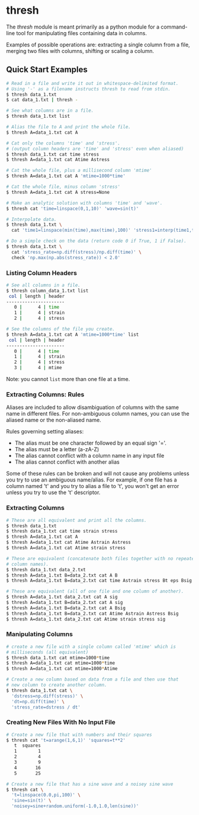 # thresh

The _thresh_ module is meant primarily as a python module for a command-line tool for manipulating files containing data in columns.

Examples of possible operations are: extracting a single column from a file, merging two files with columns, shifting or scaling a column.


## Quick Start Examples

```bash
# Read in a file and write it out in whitespace-delimited format.
# Using '-' as a filename instructs thresh to read from stdin.
$ thresh data_1.txt
$ cat data_1.txt | thresh -
```

```bash
# See what columns are in a file.
$ thresh data_1.txt list
```

```bash
# Alias the file to A and print the whole file.
$ thresh A=data_1.txt cat A

# Cat only the columns 'time' and 'stress'.
# (output column headers are 'time' and 'stress' even when aliased)
$ thresh data_1.txt cat time stress
$ thresh A=data_1.txt cat Atime Astress

# Cat the whole file, plus a millisecond column 'mtime'
$ thresh A=data_1.txt cat A 'mtime=1000*time'

# Cat the whole file, minus column 'stress'
$ thresh A=data_1.txt cat A stress=None
```

```bash
# Make an analytic solution with columns 'time' and 'wave'.
$ thresh cat 'time=linspace(0,1,10)' 'wave=sin(t)'
```

```bash
# Interpolate data.
$ thresh data_1.txt \
  cat 'time1=linspace(min(time),max(time),100)' 'stress1=interp(time1,time,stress)'
```

```bash
# Do a simple check on the data (return code 0 if True, 1 if False).
$ thresh data_1.txt \
  cat 'stress_rate=np.diff(stress)/np.diff(time)' \
  check 'np.max(np.abs(stress_rate)) < 2.0'
```


### Listing Column Headers

```bash
# See all columns in a file.
$ thresh column_data_1.txt list
 col | length | header
----------------------
   0 |      4 | time
   1 |      4 | strain
   2 |      4 | stress
```

```bash
# See the columns of the file you create.
$ thresh A=data_1.txt cat A 'mtime=1000*time' list
 col | length | header
----------------------
   0 |      4 | time
   1 |      4 | strain
   2 |      4 | stress
   3 |      4 | mtime
```

Note: you cannot `list` more than one file at a time.


### Extracting Columns: Rules

Aliases are included to allow disambiguation of columns with the same
name in different files. For non-ambiguous column names, you can use
the aliased name or the non-aliased name.

Rules governing setting aliases:
* The alias must be one character followed by an equal sign '='.
* The alias must be a letter (a-zA-Z)
* The alias cannot conflict with a column name in any input file
* The alias cannot conflict with another alias

Some of these rules can be broken and will not cause any problems
unless you try to use an ambiguous name/alias. For example, if one
file has a column named 't' and you try to alias a file to 't', you
won't get an error unless you try to use the 't' descriptor.


### Extracting Columns

```bash
# These are all equivalent and print all the columns.
$ thresh data_1.txt
$ thresh data_1.txt cat time strain stress
$ thresh A=data_1.txt cat A
$ thresh A=data_1.txt cat Atime Astrain Astress
$ thresh A=data_1.txt cat Atime strain stress

# These are equivalent (concatenate both files together with no repeated
# column names).
$ thresh data_1.txt data_2.txt
$ thresh A=data_1.txt B=data_2.txt cat A B
$ thresh A=data_1.txt B=data_2.txt cat time Astrain stress Bt eps Bsig

# These are equivalent (all of one file and one column of another).
$ thresh A=data_1.txt data_2.txt cat A sig
$ thresh A=data_1.txt B=data_2.txt cat A sig
$ thresh A=data_1.txt B=data_2.txt cat A Bsig
$ thresh A=data_1.txt B=data_2.txt cat Atime Astrain Astress Bsig
$ thresh A=data_1.txt data_2.txt cat Atime strain stress sig
```


### Manipulating Columns
```bash
# create a new file with a single column called 'mtime' which is
# milliseconds (all equivalent)
$ thresh data_1.txt cat mtime=1000*time
$ thresh A=data_1.txt cat mtime=1000*time
$ thresh A=data_1.txt cat mtime=1000*Atime

# Create a new column based on data from a file and then use that
# new column to create another column.
$ thresh data_1.txt cat \
  'dstress=np.diff(stress)' \
  'dt=np.diff(time)' \
  'stress_rate=dstress / dt'
```


### Creating New Files With No Input File
```bash
# Create a new file that with numbers and their squares
$ thresh cat 't=arange(1,6,1)' 'squares=t**2'
   t  squares
   1        1
   2        4
   3        9
   4       16
   5       25
```

```bash
# Create a new file that has a sine wave and a noisey sine wave
$ thresh cat \
  't=linspace(0.0,pi,100)' \
  'sine=sin(t)' \
  'noisey=sine+random.uniform(-1.0,1.0,len(sine))'
```
